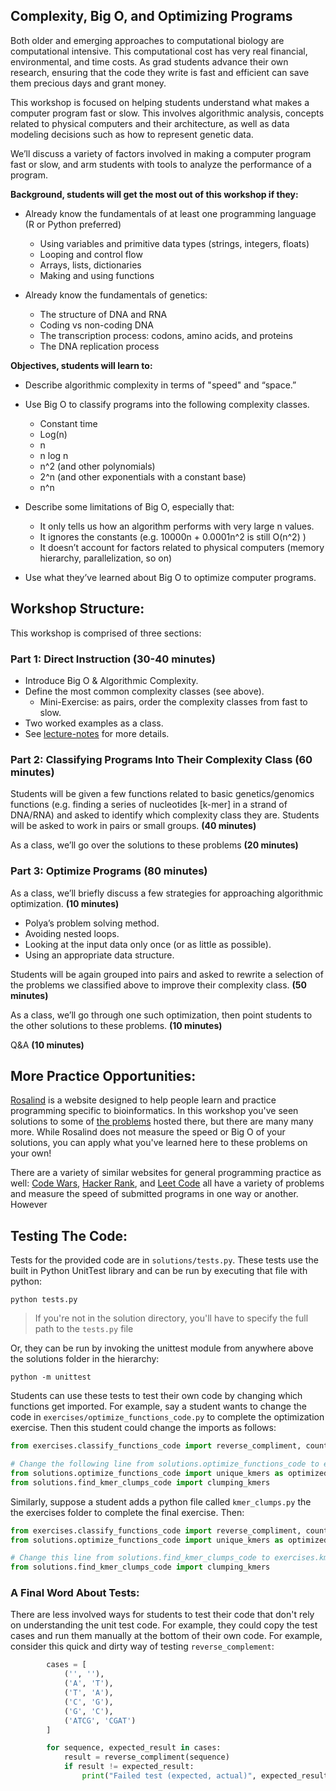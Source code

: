 ## Complexity, Big O, and Optimizing Programs

Both older and emerging approaches to computational biology are computational intensive. This computational cost has very real financial, environmental, and time costs. As grad students advance their own research, ensuring that the code they write is fast and efficient can save them precious days and grant money. 

This workshop is focused on helping students understand what makes a computer program fast or slow. This involves algorithmic analysis, concepts related to physical computers and their architecture, as well as data modeling decisions such as how to represent genetic data. 

We’ll discuss a variety of factors involved in making a computer program fast or slow, and arm students with tools to analyze the performance of a program.

**Background, students will get the most out of this workshop if they:**

* Already know the fundamentals of at least one programming language (R or Python preferred)
    * Using variables and primitive data types (strings, integers, floats)
    * Looping and control flow
    * Arrays, lists, dictionaries
    * Making and using functions

* Already know the fundamentals of genetics:
    * The structure of DNA and RNA
    * Coding vs non-coding DNA
    * The transcription process: codons, amino acids, and proteins
    * The DNA replication process

**Objectives, students will learn to:**

* Describe algorithmic complexity in terms of "speed" and “space.”
* Use Big O to classify programs into the following complexity classes.
    * Constant time
    * Log(n)
    * n
    * n log n
    * n^2 (and other polynomials)
    * 2^n (and other exponentials with a constant base)
    * n^n

* Describe some limitations of Big O, especially that:
    * It only tells us how an algorithm performs with very large n values. 
    * It ignores the constants (e.g. 10000n + 0.0001n^2 is still O(n^2) )
    * It doesn’t account for factors related to physical computers (memory hierarchy, parallelization, so on)

* Use what they’ve learned about Big O to optimize computer programs.

## Workshop Structure:

This workshop is comprised of three sections:

### Part 1: Direct Instruction (30-40 minutes)

* Introduce Big O & Algorithmic Complexity.
* Define the most common complexity classes (see above).
    * Mini-Exercise: as pairs, order the complexity classes from fast to slow.
* Two worked examples as a class.
* See [lecture-notes](lecture-notes.md) for more details.

### Part 2: Classifying Programs Into Their Complexity Class (60 minutes)

Students will be given a few functions related to basic genetics/genomics functions (e.g. finding a series of nucleotides [k-mer] in a strand of DNA/RNA) and asked to identify which complexity class they are. Students will be asked to work in pairs or small groups. **(40 minutes)**

As a class, we’ll go over the solutions to these problems **(20 minutes)**

### Part 3: Optimize Programs (80 minutes)

As a class, we’ll briefly discuss a few strategies for approaching algorithmic optimization. **(10 minutes)**

* Polya’s problem solving method.
* Avoiding nested loops.
* Looking at the input data only once (or as little as possible).
* Using an appropriate data structure.

Students will be again grouped into pairs and asked to rewrite a selection of the problems we classified above to improve their complexity class. **(50 minutes)**

As a class, we’ll go through one such optimization, then point students to the other solutions to these problems. **(10 minutes)**

Q&A **(10 minutes)**

## More Practice Opportunities:

[Rosalind](http://rosalind.info/) is a website designed to help people learn and practice programming specific to bioinformatics. In this workshop you've seen solutions to some of [the problems](http://rosalind.info/problems/list-view/) hosted there, but there are many many more. While Rosalind does not measure the speed or Big O of your solutions, you can apply what you've learned here to these problems on your own!

There are a variety of similar websites for general programming practice as well: [Code Wars](https://www.codewars.com/), [Hacker Rank](https://www.hackerrank.com/), and [Leet Code](https://leetcode.com/) all have a variety of problems and measure the speed of submitted programs in one way or another. However

## Testing The Code:

Tests for the provided code are in `solutions/tests.py`. These tests use the built in Python UnitTest library and can be run by executing that file with python:

```
python tests.py
```

> If you're not in the solution directory, you'll have to specify the full path to the `tests.py` file

Or, they can be run by invoking the unittest module from anywhere above the solutions folder in the hierarchy:

```
python -m unittest
```

Students can use these tests to test their own code by changing which functions get imported. For example, say a student wants to change the code in `exercises/optimize_functions_code.py` to complete the optimization exercise. Then this student could change the imports as follows:

```python
from exercises.classify_functions_code import reverse_compliment, count_occurance, unique_kmers, count_kmers

# Change the following line from solutions.optimize_functions_code to exercises.optimize_functions_code
from solutions.optimize_functions_code import unique_kmers as optimized_unique_kmers, count_kmers as optimized_count_kmers
from solutions.find_kmer_clumps_code import clumping_kmers
```

Similarly, suppose a student adds a python file called `kmer_clumps.py` the the exercises folder to complete the final exercise. Then:

```python
from exercises.classify_functions_code import reverse_compliment, count_occurance, unique_kmers, count_kmers
from solutions.optimize_functions_code import unique_kmers as optimized_unique_kmers, count_kmers as optimized_count_kmers

# Change this line from solutions.find_kmer_clumps_code to exercises.kmer_clumps
from solutions.find_kmer_clumps_code import clumping_kmers
```
### A Final Word About Tests:

There are less involved ways for students to test their code that don't rely on understanding the unit test code. For example, they could copy the test cases and run them manually at the bottom of their own code. For example, consider this quick and dirty way of testing `reverse_complement`:

```python
        cases = [
            ('', ''),
            ('A', 'T'),
            ('T', 'A'),
            ('C', 'G'),
            ('G', 'C'),
            ('ATCG', 'CGAT')
        ]

        for sequence, expected_result in cases:
            result = reverse_compliment(sequence)
            if result != expected_result:
                print("Failed test (expected, actual)", expected_result, result)
```